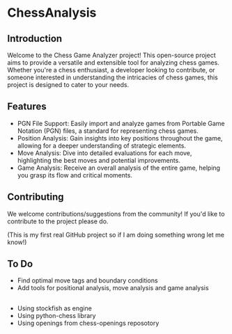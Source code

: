 # ChessAnalysis

## Introduction
Welcome to the Chess Game Analyzer project! This open-source project aims to provide a versatile and extensible tool for analyzing chess games. Whether you're a chess enthusiast, a developer looking to contribute, or someone interested in understanding the intricacies of chess games, this project is designed to cater to your needs.

## Features
- PGN File Support: Easily import and analyze games from Portable Game Notation (PGN) files, a standard for representing chess games.
- Position Analysis: Gain insights into key positions throughout the game, allowing for a deeper understanding of strategic elements.
- Move Analysis: Dive into detailed evaluations for each move, highlighting the best moves and potential improvements.
- Game Analysis: Receive an overall analysis of the entire game, helping you grasp its flow and critical moments.

## Contributing
We welcome contributions/suggestions from the community! If you'd like to contribute to the project please do.

(This is my first real GitHub project so if I am doing something wrong let me know!)

## To Do
- Find optimal move tags and boundary conditions
- Add tools for positional analysis, move analysis and game analysis

## 
- Using stockfish as engine
- Using python-chess library
- Using openings from chess-openings reposotory
